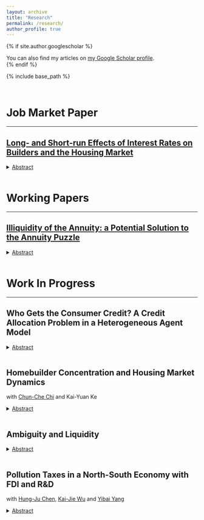 ```yaml
---
layout: archive
title: "Research"
permalink: /research/
author_profile: true
---
```


{% if site.author.googlescholar %}
  <div class="wordwrap">You can also find my articles on <a href="{{site.author.googlescholar}}">my Google Scholar profile</a>.</div>
{% endif %}

{% include base_path %}

<head>
  <meta charset="UTF-8">
  <title>Katex</title>
  <link rel="stylesheet" href="https://cdn.jsdelivr.net/npm/katex@0.11.1/dist/katex.min.css" integrity="sha384-zB1R0rpPzHqg7Kpt0Aljp8JPLqbXI3bhnPWROx27a9N0Ll6ZP/+DiW/UqRcLbRjq" crossorigin="anonymous">
  <script defer src="https://cdn.jsdelivr.net/npm/katex@0.11.1/dist/katex.min.js" integrity="sha384-y23I5Q6l+B6vatafAwxRu/0oK/79VlbSz7Q9aiSZUvyWYIYsd+qj+o24G5ZU2zJz" crossorigin="anonymous"></script>
  <script defer src="https://cdn.jsdelivr.net/npm/katex@0.11.1/dist/contrib/auto-render.min.js" integrity="sha384-kWPLUVMOks5AQFrykwIup5lo0m3iMkkHrD0uJ4H5cjeGihAutqP0yW0J6dpFiVkI" crossorigin="anonymous" onload="renderMathInElement(document.body);"></script>
</head>



<br>

# Job Market Paper
***

## [Long- and Short-run Effects of Interest Rates on Builders and the Housing Market](https://juilinchen.github.io/files/JMP_Chen.pdf) 

<details>
    <summary><u>Abstract</u></summary><p> 
This paper analyzes the effects of real interest rates on homebuilders and the housing market under fixed-rate mortgages (FRM), both in long-run equilibrium and during transitional dynamics, and finds that the endogenous supply-side response to interest rate increases mitigates short-run housing price declines. I develop a heterogeneous agent model incorporating different mortgage structures, liquid assets, lumpy housing adjustment, and a construction sector with time-to-build constraints to decompose the effects of interest rates on housing prices. The findings demonstrate that in a long-run stationary equilibrium, heterogeneous household policy functions and the corresponding stationary distribution influence housing demand, while increased interest rates consistently suppress construction activity. The calibrated model demonstrates that the interest rate temporarily increases from 0.618% to 6% results in short-run housing prices that exceed those in a counterfactual without endogenous supply by 5 to 7 percentage points of the stationary price. Adjustable-rate mortgages reduce short-run housing prices by 1 percentage point of the stationary price relative to fixed-rate mortgages. The builder's financial constraint has limited impact on housing prices since a temporary increase in interest rates lowers optimal construction levels, hence a looser financial constraint.
</p>
</details> <br> 

# Working Papers
***

## [Illiquidity of the Annuity: a Potential Solution to the Annuity Puzzle](https://juilinchen.github.io/files/Draft_Annuity_Puzzle.pdf) 

<details>
    <summary><u>Abstract</u></summary>
    <p>Annuity puzzle refers to the inconsistency between theoretical results and empirical data on annuity demand. In this paper, we construct a monetary general equilibrium dynastic model with money and annuities. There are two dimensions of an asset: return and liquidity. The bequest motive is an important factor that lowers liquidity of annuity. When the liquidity of annuities is too low, it would generate a theoretical result in which the annuity accounts for almost zero percent in the retirement wealth. A higher inflation rate reduces the value of money, and a stronger bequest motive reduces the liquidity of the annuity. Consequently, a higher bequest motive and a lower inflation rate reduce the demand for the annuity, which generates the theoretical result being consistent with empirical data.
</p>
</details> <br> 


# Work In Progress
***



## Who Gets the Consumer Credit? A Credit Allocation Problem in a Heterogeneous Agent Model

<details>
    <summary><u>Abstract</u></summary><p> 
This paper aims to provide a quantitative framework to analyze the effect of housing price on non-homeowners' consumption and consumption inequality via the credit channel. Empirically, the unsecured debt accounts for a higher household debt fraction when housing prices drop after 2000. In addition, non-homeowner's share of debts increases when the housing price drops. Theoretically, non-homeowners do not have houses on their balance sheets, hence housing prices do not directly affect non-homeowners' consumption. However, a higher housing price can crowd out the unsecured debt via the credit market by increasing the pledgeability of houses and mortgage balance. This paper builds an Aiyagari-type model with endogenous housing and saving-borrowing choices and shows that an increase in housing prices loosens the mortgage borrowing constraint and crowds out unsecured debts. The model-generated pattern shows that low-wealth households are non-homeowners who finance through unsecured debts, the middle-class households are non-homeonwers who save, while high-wealth households are homeowners who finance through secured and unsecured debts. Throughout this credit channel, a higher housing price decreases non-homeowners' debt share and non-homeowners' consumption.   
</p>
</details> <br> 

## Homebuilder Concentration and Housing Market Dynamics
with [Chun-Che Chi](https://www.chunchechi.com) and Kai-Yuan Ke

<details>
    <summary><u>Abstract</u></summary><p> 
This study examines housing price dynamics during booming cycles and finds a positive relationship between market concentration and price change, with highly concentrated markets experiencing larger surges. A dynamic model supports these findings, showing equilibrium prices decline as the number of firms increases. While limited to boom periods due to the lack of firm-level data, the results highlight the role of market concentration in housing price dynamics.   
</p>
</details> <br> 

## Ambiguity and Liquidity

<details>
    <summary><u>Abstract</u></summary><p> 
This project studies how the ambiguity property of an asset affect its liquidity. The ambiguity property might not only affect the asset price. It might affect how people are willing to hold it as a medium of exchange. This paper builds a monetary search model to endogenize liquidity of an ambiguous asset. Ambiguity generates an additional perceived loss if buyers and sellers choose to use the asset in the transaction. This perceived loss does not show in rational expectation models since there would be no room for both parts losing. In this case, there is a pecking order theory: people will use money first. If they still want to transact more goods, they will use the asset next. This implies that the ambiguity property harms liquidity of the asset. In addition, inflation makes the value of money depreciate, and people will be willing to bring assets and use them in transactions.
</p>
</details> <br> 

## Pollution Taxes in a North-South Economy with FDI and R&D
with [Hung-Ju Chen](https://hjcntu.weebly.com), [Kai-Jie Wu](https://sites.google.com/view/kai-jiewu/) and [Yibai Yang](https://yibaiyang.weebly.com)

<details>
    <summary><u>Abstract</u></summary><p> 
    
</p>
</details> <br> 
